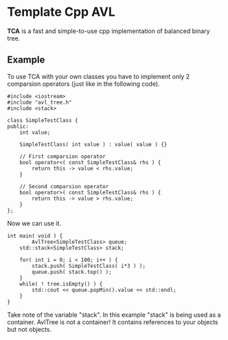 # Template Cpp AVL

**TCA** is a fast and simple-to-use cpp implementation of balanced binary tree.

## Example
To use TCA with your own classes you have to implement only 2 comparsion operators (just like in the following code).
```
#include <iostream>
#include "avl_tree.h"
#include <stack>

class SimpleTestClass {
public:
	int value;

	SimpleTestClass( int value ) : value( value ) {}

    // First comparsion operator
	bool operator<( const SimpleTestClass& rhs ) {
		return this -> value < rhs.value;
	}

    // Second comparsion operator
	bool operator>( const SimpleTestClass& rhs ) {
		return this -> value > rhs.value;
	}
};
```
Now we can use it.
```
int main( void ) {
    	AvlTree<SimpleTestClass> queue;
	std::stack<SimpleTestClass> stack;

	for( int i = 0; i < 100; i++ ) {
		stack.push( SimpleTestClass( i*3 ) );
		queue.push( stack.top() );
	}
	while( ! tree.isEmpty() ) {
		std::cout << queue.popMin().value << std::endl;
	}
}
```
Take note of the variable "stack". In this example "stack" is being used as a container. AvlTree is not a container! It contains references to your objects but not objects.
